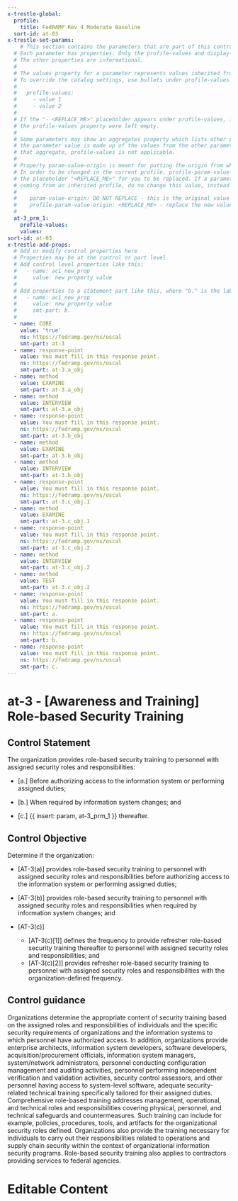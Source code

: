 ```yaml
---
x-trestle-global:
  profile:
    title: FedRAMP Rev 4 Moderate Baseline
  sort-id: at-03
x-trestle-set-params:
    # This section contains the parameters that are part of this control.
  # Each parameter has properties. Only the profile-values and display-name properties are editable.
  # The other properties are informational.
  #
  # The values property for a parameter represents values inherited from the OSCAL catalog.
  # To override the catalog settings, use bullets under profile-values as shown below:
  #
  #   profile-values:
  #     - value 1
  #     - value 2
  #
  # If the "- <REPLACE_ME>" placeholder appears under profile-values, it is the same as if
  # the profile-values property were left empty.
  #
  # Some parameters may show an aggregates property which lists other parameters. This means
  # the parameter value is made up of the values from the other parameters. For parameters
  # that aggregate, profile-values is not applicable.
  #
  # Property param-value-origin is meant for putting the origin from where that parameter comes from.
  # In order to be changed in the current profile, profile-param-value-origin property will be displayed with
  # the placeholder "<REPLACE_ME>" for you to be replaced. If a parameter already has a param-value-origin
  # coming from an inherited profile, do no change this value, instead use profile-param-value-origin as follows:
  #
  #    param-value-origin: DO NOT REPLACE - this is the original value
  #    profile-param-value-origin: <REPLACE_ME> - replace the new value required HERE
  #
  at-3_prm_1:
    profile-values:
    values:
sort-id: at-03
x-trestle-add-props:
  # Add or modify control properties here
  # Properties may be at the control or part level
  # Add control level properties like this:
  #   - name: ac1_new_prop
  #     value: new property value
  #
  # Add properties to a statement part like this, where "b." is the label of the target statement part
  #   - name: ac1_new_prop
  #     value: new property value
  #     smt-part: b.
  #
  - name: CORE
    value: 'true'
    ns: https://fedramp.gov/ns/oscal
    smt-part: at-3
  - name: response-point
    value: You must fill in this response point.
    ns: https://fedramp.gov/ns/oscal
    smt-part: at-3.a_obj
  - name: method
    value: EXAMINE
    smt-part: at-3.a_obj
  - name: method
    value: INTERVIEW
    smt-part: at-3.a_obj
  - name: response-point
    value: You must fill in this response point.
    ns: https://fedramp.gov/ns/oscal
    smt-part: at-3.b_obj
  - name: method
    value: EXAMINE
    smt-part: at-3.b_obj
  - name: method
    value: INTERVIEW
    smt-part: at-3.b_obj
  - name: response-point
    value: You must fill in this response point.
    ns: https://fedramp.gov/ns/oscal
    smt-part: at-3.c_obj.1
  - name: method
    value: EXAMINE
    smt-part: at-3.c_obj.1
  - name: response-point
    value: You must fill in this response point.
    ns: https://fedramp.gov/ns/oscal
    smt-part: at-3.c_obj.2
  - name: method
    value: INTERVIEW
    smt-part: at-3.c_obj.2
  - name: method
    value: TEST
    smt-part: at-3.c_obj.2
  - name: response-point
    value: You must fill in this response point.
    ns: https://fedramp.gov/ns/oscal
    smt-part: a.
  - name: response-point
    value: You must fill in this response point.
    ns: https://fedramp.gov/ns/oscal
    smt-part: b.
  - name: response-point
    value: You must fill in this response point.
    ns: https://fedramp.gov/ns/oscal
    smt-part: c.
---
```


# at-3 - \[Awareness and Training\] Role-based Security Training

## Control Statement

The organization provides role-based security training to personnel with assigned security roles and responsibilities:

- \[a.\] Before authorizing access to the information system or performing assigned duties;

- \[b.\] When required by information system changes; and

- \[c.\] {{ insert: param, at-3_prm_1 }} thereafter.

## Control Objective

Determine if the organization:

- \[AT-3(a)\] provides role-based security training to personnel with assigned security roles and responsibilities before authorizing access to the information system or performing assigned duties;

- \[AT-3(b)\] provides role-based security training to personnel with assigned security roles and responsibilities when required by information system changes; and

- \[AT-3(c)\]

  - \[AT-3(c)[1]\] defines the frequency to provide refresher role-based security training thereafter to personnel with assigned security roles and responsibilities; and
  - \[AT-3(c)[2]\] provides refresher role-based security training to personnel with assigned security roles and responsibilities with the organization-defined frequency.

## Control guidance

Organizations determine the appropriate content of security training based on the assigned roles and responsibilities of individuals and the specific security requirements of organizations and the information systems to which personnel have authorized access. In addition, organizations provide enterprise architects, information system developers, software developers, acquisition/procurement officials, information system managers, system/network administrators, personnel conducting configuration management and auditing activities, personnel performing independent verification and validation activities, security control assessors, and other personnel having access to system-level software, adequate security-related technical training specifically tailored for their assigned duties. Comprehensive role-based training addresses management, operational, and technical roles and responsibilities covering physical, personnel, and technical safeguards and countermeasures. Such training can include for example, policies, procedures, tools, and artifacts for the organizational security roles defined. Organizations also provide the training necessary for individuals to carry out their responsibilities related to operations and supply chain security within the context of organizational information security programs. Role-based security training also applies to contractors providing services to federal agencies.

# Editable Content

<!-- Make additions and edits below -->
<!-- The above represents the contents of the control as received by the profile, prior to additions. -->
<!-- If the profile makes additions to the control, they will appear below. -->
<!-- The above markdown may not be edited but you may edit the content below, and/or introduce new additions to be made by the profile. -->
<!-- If there is a yaml header at the top, parameter values may be edited. Use --set-parameters to incorporate the changes during assembly. -->
<!-- The content here will then replace what is in the profile for this control, after running profile-assemble. -->
<!-- The added parts in the profile for this control are below.  You may edit them and/or add new ones. -->
<!-- Each addition must have a heading either of the form ## Control my_addition_name -->
<!-- or ## Part a. (where the a. refers to one of the control statement labels.) -->
<!-- "## Control" parts are new parts added after the statement part. -->
<!-- "## Part" parts are new parts added into the top-level statement part with that label. -->
<!-- Subparts may be added with nested hash levels of the form ### My Subpart Name -->
<!-- underneath the parent ## Control or ## Part being added -->
<!-- See https://oscal-compass.github.io/compliance-trestle/tutorials/ssp_profile_catalog_authoring/ssp_profile_catalog_authoring for guidance. -->
